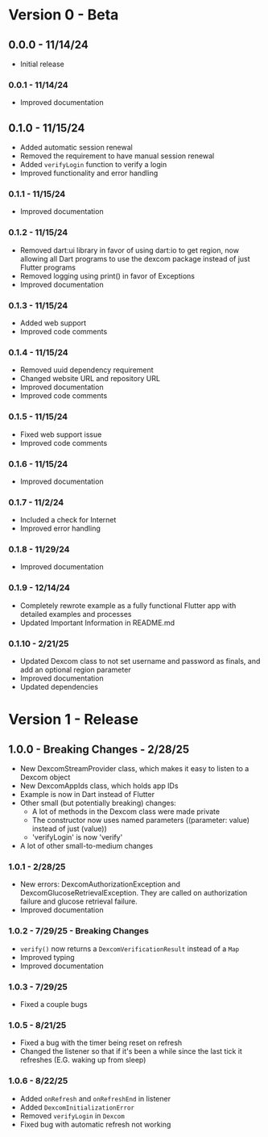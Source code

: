 # Version 0 - Beta

## 0.0.0 - 11/14/24
- Initial release

### 0.0.1 - 11/14/24
- Improved documentation

## 0.1.0 - 11/15/24
- Added automatic session renewal
- Removed the requirement to have manual session renewal
- Added `verifyLogin` function to verify a login
- Improved functionality and error handling

### 0.1.1 - 11/15/24
- Improved documentation

### 0.1.2 - 11/15/24
- Removed dart:ui library in favor of using dart:io to get region, now allowing all Dart programs to use the dexcom package instead of just Flutter programs
- Removed logging using print() in favor of Exceptions
- Improved documentation

### 0.1.3 - 11/15/24
- Added web support
- Improved code comments

### 0.1.4 - 11/15/24
- Removed uuid dependency requirement
- Changed website URL and repository URL
- Improved documentation
- Improved code comments

### 0.1.5 - 11/15/24
- Fixed web support issue
- Improved code comments

### 0.1.6 - 11/15/24
- Improved documentation

### 0.1.7 - 11/2/24
- Included a check for Internet
- Improved error handling

### 0.1.8 - 11/29/24
- Improved documentation

### 0.1.9 - 12/14/24
- Completely rewrote example as a fully functional Flutter app with detailed examples and processes
- Updated Important Information in README.md

### 0.1.10 - 2/21/25
- Updated Dexcom class to not set username and password as finals, and add an optional region parameter
- Improved documentation
- Updated dependencies

# Version 1 - Release

## 1.0.0 - Breaking Changes - 2/28/25
- New DexcomStreamProvider class, which makes it easy to listen to a Dexcom object
- New DexcomAppIds class, which holds app IDs
- Example is now in Dart instead of Flutter
- Other small (but potentially breaking) changes:
    - A lot of methods in the Dexcom class were made private
    - The constructor now uses named parameters ((parameter: value) instead of just (value))
    - 'verifyLogin' is now 'verify'
- A lot of other small-to-medium changes

### 1.0.1 - 2/28/25
- New errors: DexcomAuthorizationException and DexcomGlucoseRetrievalException. They are called on authorization failure and glucose retrieval failure.
- Improved documentation

### 1.0.2 - 7/29/25 - Breaking Changes
- `verify()` now returns a `DexcomVerificationResult` instead of a `Map`
- Improved typing
- Improved documentation

### 1.0.3 - 7/29/25
- Fixed a couple bugs

### 1.0.5 - 8/21/25
- Fixed a bug with the timer being reset on refresh
- Changed the listener so that if it's been a while since the last tick it refreshes (E.G. waking up from sleep)

### 1.0.6 - 8/22/25
- Added `onRefresh` and `onRefreshEnd` in listener
- Added `DexcomInitializationError`
- Removed `verifyLogin` in `Dexcom`
- Fixed bug with automatic refresh not working